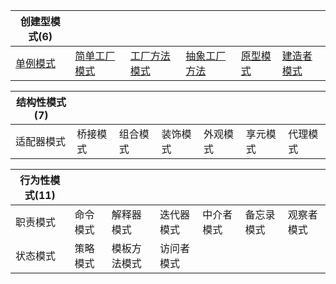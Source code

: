 |创建型模式(6)||||||
|---|---|---|---|---|---|
|[单例模式](https://github.com/KingJA/KPattern/blob/master/src/com/pattern/creational/singleton/SingleTon.md)|[简单工厂模式](https://github.com/KingJA/KPattern/blob/master/src/com/pattern/creational/simplefactory/SimpleFactory.md)|[工厂方法模式](https://github.com/KingJA/KPattern/blob/master/src/com/pattern/creational/factorymethod/FactoryMethod.md)|[抽象工厂方法](https://github.com/KingJA/KPattern/blob/master/src/com/pattern/creational/abstractfactory/AbstractFactory.md)|[原型模式](https://github.com/KingJA/KPattern/blob/master/src/com/pattern/creational/prototype/Prototype.md) |[建造者模式](https://github.com/KingJA/KPattern/blob/master/src/com/pattern/creational/builder/Builder.md)|

|结构性模式(7)|||||||
|---|---|---|---|---|---|---|
|适配器模式|桥接模式|组合模式|装饰模式|外观模式|享元模式|代理模式|

|行为性模式(11)|||||||
|---|---|---|---|---|---|---|
|职责模式|命令模式|解释器模式|迭代器模式|中介者模式|备忘录模式|观察者模式|
|状态模式|策略模式|模板方法模式|访问者模式||||
